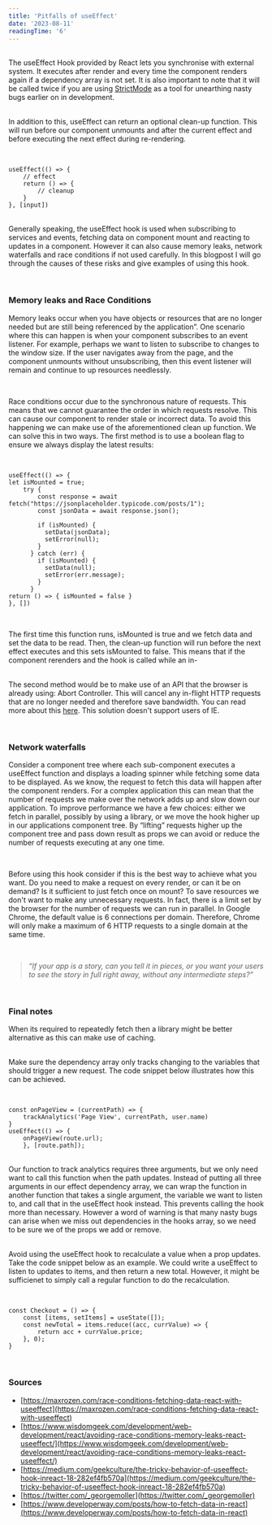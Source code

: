 ```yaml
---
title: 'Pitfalls of useEffect'
date: '2023-08-11'
readingTime: '6'
---
```



&nbsp;  
The useEffect Hook provided by React lets you synchronise with external system. It executes after render and every time the component renders again if a dependency array is not set. It is also important to note that it will be called twice if you are using [StrictMode](https://react.dev/reference/react/StrictMode) as a tool for unearthing nasty bugs earlier on in development. 

&nbsp;  
In addition to this, useEffect can return an optional clean-up function. This will run before our component unmounts and after the current effect and before executing the next effect during re-rendering. 

&nbsp;  
```
useEffect(() => {
	// effect
	return () => {
		// cleanup 
	}
}, [input])
```

&nbsp;  
Generally speaking, the useEffect hook is used when subscribing to services and events, fetching data on component mount and reacting to updates in a component. However it can also cause memory leaks, network waterfalls and race conditions if not used carefully. In this blogpost I will go through the causes of these risks and give examples of using this hook.

&nbsp;  
### **Memory leaks and Race Conditions**
Memory leaks occur when you have objects or resources that are no longer needed but are still being referenced by the application”. 
One scenario where this can happen is when your component subscribes to an event listener. For example, perhaps we want to listen to subscribe to changes to the window size. If the user navigates away from the page, and the component unmounts without unsubscribing, then this event listener will remain and continue to up resources needlessly.

&nbsp;  

Race conditions occur due to the synchronous nature of requests. This means that we cannot guarantee the order in which requests resolve. This can cause our component to render stale or incorrect data. To avoid this happening we can make use of the aforementioned clean up function.
We can solve this in two ways. The first method is to use a boolean flag to ensure we always display the latest results:   

&nbsp;  
```
useEffect(() => {
let isMounted = true;
	try {
        const response = await fetch("https://jsonplaceholder.typicode.com/posts/1");
        const jsonData = await response.json();

        if (isMounted) {
          setData(jsonData);
          setError(null);
        }
      } catch (err) {
        if (isMounted) {
          setData(null);
          setError(err.message);
        }
      }
return () => { isMounted = false }
}, [])
```  
&nbsp;  

The first time this function runs, isMounted is true and we fetch data and set the data to be read. Then, the clean-up function will run before the next effect executes and this sets isMounted to false. This means that if the component rerenders and the hook is called while an in-

&nbsp;  
The second method would be to make use of an API that the browser is already using: Abort Controller. This will cancel any in-flight HTTP requests that are no longer needed and therefore save bandwidth. You can read more about this [here](https://maxrozen.com/race-conditions-fetching-data-react-with-useeffect). This solution doesn't support users of IE.
<!-- make links look like links! -->

&nbsp;  
### **Network waterfalls**
Consider a component tree where each sub-component executes a useEffect function and displays a loading spinner while fetching some data to be displayed. As we know, the request to fetch this data will happen after the component renders. For a complex application this can mean that the number of requests we make over the network adds up and slow down our application. To improve performance we have a few choices: either we fetch in parallel, possibly by using a library, or we move the hook higher up in our applications component tree. By “lifting” requests higher up the component tree and pass down result as props we can avoid or reduce the number of requests executing at any one time.

&nbsp;  

Before using this hook consider if this is the best way to achieve what you want. Do you need to make a request on every render, or can it be on demand? Is it sufficient to just fetch once on mount? To save resources we don't want to make any unnecessary requests. In fact, there is a limit set by the browser for the number of requests we can run in parallel. In Google Chrome, the default value is 6 connections per domain. Therefore, Chrome will only make a maximum of 6 HTTP requests to a single domain at the same time.

&nbsp;  

>	*“If your app is a story, can you tell it in pieces, or you want your users to see the story in full right away, without any intermediate steps?”*

&nbsp;  
### **Final notes**
When its required to repeatedly fetch then a library might be better alternative as this can make use of caching. 

&nbsp;  
Make sure the dependency array only tracks changing to the variables that should trigger a new request. The code snippet below illustrates how this can be achieved. 

&nbsp;  
```
const onPageView = (currentPath) => {
	trackAnalytics('Page View', currentPath, user.name)
}
useEffect(() => {
	onPageView(route.url);
	}, [route.path]);
```

&nbsp;  
Our function to track analytics requires three arguments, but we only need want to call this function when the path updates. Instead of putting all three arguments in our effect dependency array, we can wrap the function in another function that takes a single argument, the variable we want to listen to, and call that in the useEffect hook instead. 
This prevents calling the hook more than necessary. However a word of warning is that many nasty bugs can arise when we miss out dependencies in the hooks array, so we need to be sure we of the props we add or remove.

&nbsp;  
Avoid using the useEffect hook to recalculate a value when a prop updates. Take the code snippet below as an example. We could write a useEffect to listen to updates to items, and then return a new total. However, it might be sufficienet to simply call a regular function to do the recalculation. 

&nbsp;  
```
const Checkout = () => {
	const [items, setItems] = useState([]);
	const newTotal = items.reduce((acc, currValue) => {
		return acc + currValue.price;
	}, 0);
}
```


&nbsp;  
<!-- how to make these open in a new tab? -->
### **Sources**

- [https://maxrozen.com/race-conditions-fetching-data-react-with-useeffect](https://maxrozen.com/race-conditions-fetching-data-react-with-useeffect)
- [https://www.wisdomgeek.com/development/web-development/react/avoiding-race-conditions-memory-leaks-react-useeffect/](https://www.wisdomgeek.com/development/web-development/react/avoiding-race-conditions-memory-leaks-react-useeffect/)
- [https://medium.com/geekculture/the-tricky-behavior-of-useeffect-hook-inreact-18-282ef4fb570a](https://medium.com/geekculture/the-tricky-behavior-of-useeffect-hook-inreact-18-282ef4fb570a)
- [https://twitter.com/_georgemoller](https://twitter.com/_georgemoller)
- [https://www.developerway.com/posts/how-to-fetch-data-in-react](https://www.developerway.com/posts/how-to-fetch-data-in-react)
